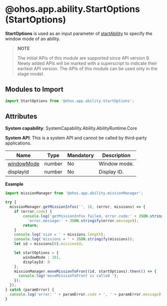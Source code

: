 # @ohos.app.ability.StartOptions (StartOptions)

**StartOptions** is used as an input parameter of [startAbility](js-apis-inner-application-uiAbilityContext.md#uiabilitycontextstartability-1) to specify the window mode of an ability.

> **NOTE**
>
> The initial APIs of this module are supported since API version 9. Newly added APIs will be marked with a superscript to indicate their earliest API version.
> The APIs of this module can be used only in the stage model.

## Modules to Import

```ts
import StartOptions from '@ohos.app.ability.StartOptions';
```

## Attributes


**System capability**: SystemCapability.Ability.AbilityRuntime.Core

**System API**: This is a system API and cannot be called by third-party applications.

| Name| Type| Mandatory| Description|
| -------- | -------- | -------- | -------- |
| [windowMode](js-apis-app-ability-abilityConstant.md#abilityconstantwindowmode) | number | No| Window mode.|
| displayId | number | No| Display ID.|

**Example**

  ```ts
  import missionManager from '@ohos.app.ability.missionManager';

  try {
    missionManager.getMissionInfos('', 10, (error, missions) => {
      if (error.code) {
          console.log('getMissionInfos failed, error.code:' + JSON.stringify(error.code) +
            'error.message:' + JSON.stringify(error.message));
          return;
      }
      console.log('size = ' + missions.length);
      console.log('missions = ' + JSON.stringify(missions));
      let id = missions[0].missionId;

      let startOptions = {
          windowMode : 101,
          displayId: 0
      };
      missionManager.moveMissionToFront(id, startOptions).then(() => {
  	    console.log('moveMissionToFront is called ');
      });
    });
  } catch (paramError) {
    console.log('error: ' + paramError.code + ', ' + paramError.message);
  }
  ```
